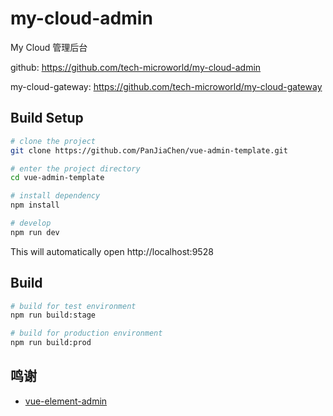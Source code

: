 # my-cloud-admin

My Cloud 管理后台

github: <https://github.com/tech-microworld/my-cloud-admin>

my-cloud-gateway: <https://github.com/tech-microworld/my-cloud-gateway>

## Build Setup

```bash
# clone the project
git clone https://github.com/PanJiaChen/vue-admin-template.git

# enter the project directory
cd vue-admin-template

# install dependency
npm install

# develop
npm run dev
```

This will automatically open http://localhost:9528

## Build

```bash
# build for test environment
npm run build:stage

# build for production environment
npm run build:prod
```


## 鸣谢

- [vue-element-admin](https://github.com/PanJiaChen/vue-element-admin)
